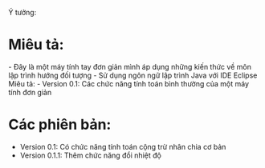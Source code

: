 
Ý tưởng:
<h1>Miêu tả: </h1>
- Đây là một máy tính tay đơn giản mình áp dụng những kiến thức về môn lập trình hướng đối tượng 
- Sử dụng ngôn ngữ lập trình Java với IDE Eclipse
Miêu tả:
- Version 0.1: Các chức năng tính toán bình thường của một máy tính đơn giản

<h1>Các phiên bản: </h1>

- Version 0.1: Có chức năng tính toán cộng trừ nhân chia cơ bản 
- Version 0.1.1: Thêm chức năng đổi nhiệt độ

